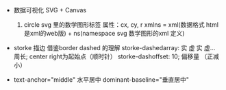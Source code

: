 - 数据可视化
  SVG + Canvas
  1. circle svg 里的数学图形标签
    属性：cx, cy, r
    xmlns = xml(数据格式 html是xml的web版<html></html>) + ns(namespace svg 数学图形的xml 定义)

- storke 描边
  借鉴border dashed 的理解
  storke-dashedarray: 实 虚 实 虚...  周长; center right为起始点（顺时针）
  storke-dashoffset: 10; 偏移量 （正减小）

- text-anchor="middle" 水平居中 dominant-baseline="垂直居中"